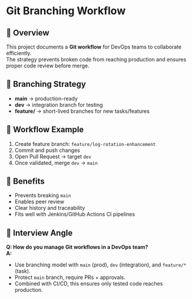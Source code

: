 # Git Branching Workflow
## 🚀 Overview
This project documents a **Git workflow** for DevOps teams to collaborate efficiently.  
The strategy prevents broken code from reaching production and ensures proper code review before merge.
## 🔄 Branching Strategy
- **main** → production-ready  
- **dev** → integration branch for testing  
- **feature/** → short-lived branches for new tasks/features  
## 📌 Workflow Example
1. Create feature branch: `feature/log-rotation-enhancement`
2. Commit and push changes
3. Open Pull Request → target `dev`
4. Once validated, merge `dev` → `main`
## 🎯 Benefits
- Prevents breaking `main`
- Enables peer review
- Clear history and traceability
- Fits well with Jenkins/GitHub Actions CI pipelines
## 🧠 Interview Angle
**Q: How do you manage Git workflows in a DevOps team?**  
**A:**
- Use branching model with `main` (prod), `dev` (integration), and `feature/*` (task).  
- Protect `main` branch, require PRs + approvals.  
- Combined with CI/CD, this ensures only tested code reaches production.